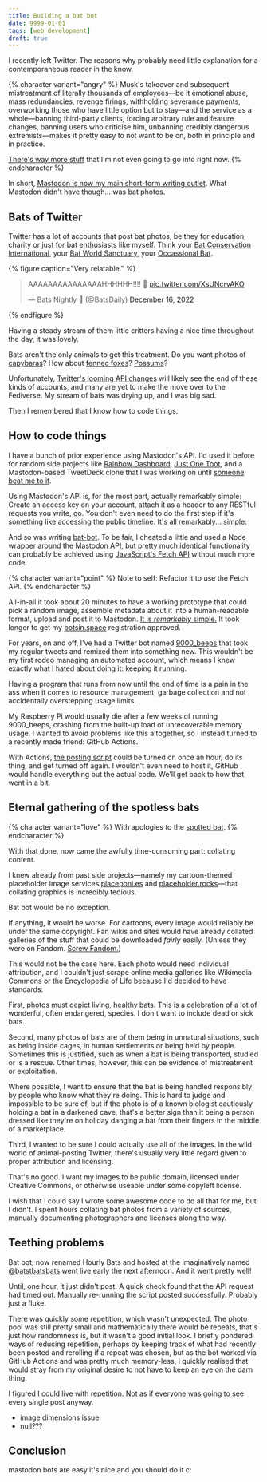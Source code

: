 ```yaml
---
title: Building a bat bot
date: 9999-01-01
tags: [web development]
draft: true
---
```


I recently left Twitter. The reasons why probably need little explanation for a contemporaneous reader in the know.

{% character variant="angry" %}
Musk's takeover and subsequent mistreatment of literally thousands of employees—be it emotional abuse, mass redundancies, revenge firings, withholding severance payments, overworking those who have little option but to stay—and the service as a whole—banning third-party clients, forcing arbitrary rule and feature changes, banning users who criticise him, unbanning credibly dangerous extremists—makes it pretty easy to not want to be on, both in principle and in practice.

[There's way more stuff](https://twitterisgoinggreat.com/) that I'm not even going to go into right now.
{% endcharacter %}

In short, [Mastodon is now my main short-form writing outlet](https://chitter.xyz/@batbeeps). What Mastodon didn't have though... was bat photos.

## Bats of Twitter

Twitter has a lot of accounts that post bat photos, be they for education, charity or just for bat enthusiasts like myself. Think your [Bat Conservation International](https://twitter.com/@BatConIntl), your [Bat World Sanctuary](https://twitter.com/batworld), your [Occassional Bat](https://twitter.com/OccasionalBat).

{% figure caption="Very relatable." %}

<blockquote class="twitter-tweet" data-dnt="true"><p lang="und" dir="ltr">AAAAAAAAAAAAAAAHHHHHH!!!! 🦇 <a href="https://t.co/XsUNcrvAKO">pic.twitter.com/XsUNcrvAKO</a></p>&mdash; Bats Nightly 🦇 (@BatsDaily) <a href="https://twitter.com/BatsDaily/status/1603676469766807555?ref_src=twsrc%5Etfw">December 16, 2022</a></blockquote> <script async src="https://platform.twitter.com/widgets.js" charset="utf-8"></script> 
{% endfigure %}

Having a steady stream of them little critters having a nice time throughout the day, it was lovely.

Bats aren't the only animals to get this treatment. Do you want photos of [capybaras](https://twitter.com/CapybaraHourly)? How about [fennec foxes](https://twitter.com/FennecEveryHr)? [Possums](https://twitter.com/PossumEveryHour)?

Unfortunately, [Twitter's looming API changes](https://twitter.com/TwitterDev/status/1621026986784337922) will likely see the end of these kinds of accounts, and many are yet to make the move over to the Fediverse. My stream of bats was drying up, and I was big sad.

Then I remembered that I know how to code things.

## How to code things

I have a bunch of prior experience using Mastodon's API. I'd used it before for random side projects like [Rainbow Dashboard](https://github.com/querkmachine/rainbow-dashboard), [Just One Toot](https://github.com/querkmachine/just-one-toot), and a Mastodon-based TweetDeck clone that I was working on until [someone beat me to it](https://mastodeck.com/).

Using Mastodon's API is, for the most part, actually remarkably simple: Create an access key on your account, attach it as a header to any RESTful requests you write, go. You don't even need to do the first step if it's something like accessing the public timeline. It's all remarkably... simple.

And so was writing [bat-bot](https://github.com/querkmachine/bat-bot/). To be fair, I cheated a little and used a Node wrapper around the Mastodon API, but pretty much identical functionality can probably be achieved using [JavaScript's Fetch API](https://developer.mozilla.org/en-US/docs/Web/API/Fetch_API/Using_Fetch) without much more code.

{% character variant="point" %}
Note to self: Refactor it to use the Fetch API.
{% endcharacter %}

All-in-all it took about 20 minutes to have a working prototype that could pick a random image, assemble metadata about it into a human-readable format, upload and post it to Mastodon. [It is _remarkably_ simple.](https://github.com/querkmachine/bat-bot/blob/main/index.js) It took longer to get my [botsin.space](https://botsin.space) registration approved.

For years, on and off, I've had a Twitter bot named [9000_beeps](https://twitter.com/9000_beeps) that took my regular tweets and remixed them into something new. This wouldn't be my first rodeo managing an automated account, which means I knew exactly what I hated about doing it: keeping it running.

Having a program that runs from now until the end of time is a pain in the ass when it comes to resource management, garbage collection and not accidentally overstepping usage limits.

My Raspberry Pi would usually die after a few weeks of running 9000_beeps, crashing from the built-up load of unrecoverable memory usage. I wanted to avoid problems like this altogether, so I instead turned to a recently made friend: GitHub Actions.

With Actions, [the posting script](https://github.com/querkmachine/bat-bot/blob/main/.github/workflows/post.yml) could be turned on once an hour, do its thing, and get turned off again. I wouldn't even need to host it, GitHub would handle everything but the actual code. We'll get back to how that went in a bit.

## Eternal gathering of the spotless bats

{% character variant="love" %}
With apologies to the [spotted bat](https://en.wikipedia.org/wiki/Spotted_bat).
{% endcharacter %}

With that done, now came the awfully time-consuming part: collating content.

I knew already from past side projects—namely my cartoon-themed placeholder image services [placeponi.es](https://placeponi.es) and [placeholder.rocks](https://placeholder.rocks)—that collating graphics is incredibly tedious.

Bat bot would be no exception.

If anything, it would be worse. For cartoons, every image would reliably be under the same copyright. Fan wikis and sites would have already collated galleries of the stuff that could be downloaded _fairly_ easily. (Unless they were on Fandom. [Screw Fandom.](http://awa.shoutwiki.com/wiki/Why_we_left))

This would not be the case here. Each photo would need individual attribution, and I couldn't just scrape online media galleries like Wikimedia Commons or the Encyclopedia of Life because I'd decided to have standards:

First, photos must depict living, healthy bats. This is a celebration of a lot of wonderful, often endangered, species. I don't want to include dead or sick bats.

Second, many photos of bats are of them being in unnatural situations, such as being inside cages, in human settlements or being held by people. Sometimes this is justified, such as when a bat is being transported, studied or is a rescue. Other times, however, this can be evidence of mistreatment or exploitation.

Where possible, I want to ensure that the bat is being handled responsibly by people who know what they're doing. This is hard to judge and impossible to be sure of, but if the photo is of a known biologist cautiously holding a bat in a darkened cave, that's a better sign than it being a person dressed like they're on holiday danging a bat from their fingers in the middle of a marketplace.

Third, I wanted to be sure I could actually use all of the images. In the wild world of animal-posting Twitter, there's usually very little regard given to proper attribution and licensing.

That's no good. I want my images to be public domain, licensed under Creative Commons, or otherwise useable under some copyleft license.

I wish that I could say I wrote some awesome code to do all that for me, but I didn't. I spent hours collating bat photos from a variety of sources, manually documenting photographers and licenses along the way.

## Teething problems

Bat bot, now renamed Hourly Bats and hosted at the imaginatively named [@batstbatsbats](https://botsin.space/@batsbatsbats) went live early the next afternoon. And it went pretty well!

Until, one hour, it just didn't post. A quick check found that the API request had timed out. Manually re-running the script posted successfully. Probably just a fluke.

There was quickly some repetition, which wasn't unexpected. The photo pool was still pretty small and mathematically there would be repeats, that's just how randomness is, but it wasn't a good initial look. I briefly pondered ways of reducing repetition, perhaps by keeping track of what had recently been posted and rerolling if a repeat was chosen, but as the bot worked via GitHub Actions and was pretty much memory-less, I quickly realised that would stray from my original desire to not have to keep an eye on the darn thing.

I figured I could live with repetition. Not as if everyone was going to see every single post anyway.

- image dimensions issue
- null???

## Conclusion

mastodon bots are easy it's nice and you should do it c:
